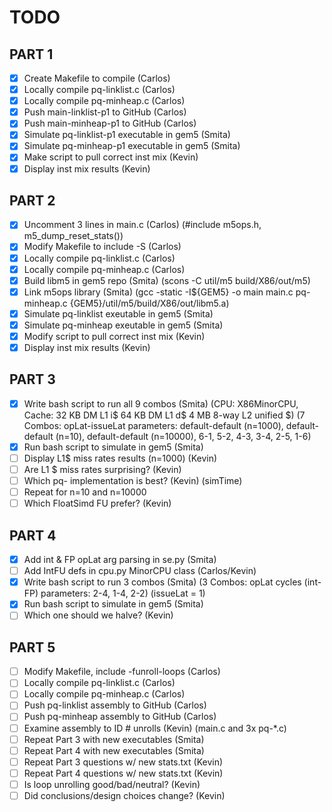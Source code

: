 # TODO

## PART 1

- [x] Create Makefile to compile 				(Carlos)
- [x] Locally compile pq-linklist.c 			(Carlos)
- [x] Locally compile pq-minheap.c 				(Carlos)
- [x] Push main-linklist-p1 to GitHub 			(Carlos)
- [x] Push main-minheap-p1 to GitHub 			(Carlos)
- [x] Simulate pq-linklist-p1 executable in gem5 (Smita)
- [x] Simulate pq-minheap-p1 executable in gem5 	(Smita)
- [x] Make script to pull correct inst mix 		(Kevin)
- [x] Display inst mix results 					(Kevin)

## PART 2

- [x] Uncomment 3 lines in main.c 				(Carlos)
		(#include m5ops.h, m5_dump_reset_stats())
- [x] Modify Makefile to include -S 				(Carlos)
- [x] Locally compile pq-linklist.c 			(Carlos)
- [x] Locally compile pq-minheap.c 				(Carlos)
- [x] Build libm5 in gem5 repo					(Smita)
		(scons -C util/m5 build/X86/out/m5)
- [x] Link m5ops library						(Smita)
		(gcc -static -I${GEM5} -o main main.c pq-minheap.c {GEM5}/util/m5/build/X86/out/libm5.a)
- [x] Simulate pq-linklist exeutable in gem5	(Smita)
- [x] Simulate pq-minheap exeutable in gem5		(Smita)
- [x] Modify script to pull correct inst mix	(Kevin)
- [x] Display inst mix results					(Kevin)

## PART 3

- [x] Write bash script to run all 9 combos		(Smita)
		(CPU: X86MinorCPU, Cache: 32 KB DM L1 i$ 64 KB DM L1 d$ 4 MB 8-way L2 unified $)
		(7 Combos: opLat-issueLat parameters: default-default (n=1000), default-default (n=10), default-default (n=10000), 6-1, 5-2, 4-3, 3-4, 2-5, 1-6)
- [x] Run bash script to simulate in gem5		(Smita)
- [ ] Display L1$ miss rates results (n=1000)	(Kevin)
- [ ] Are L1 $ miss rates surprising?			(Kevin)
- [ ] Which pq- implementation is best?			(Kevin)
		(simTime)
- [ ] Repeat for n=10 and n=10000
- [ ] Which FloatSimd FU prefer?				(Kevin)

## PART 4

- [x] Add int & FP opLat arg parsing in se.py	(Smita)
- [ ] Add IntFU defs in cpu.py MinorCPU class 	(Carlos/Kevin)
- [x] Write bash script to run 3 combos			(Smita)
		(3 Combos: opLat cycles (int-FP) parameters: 2-4, 1-4, 2-2)
		(issueLat = 1)
- [x] Run bash script to simulate in gem5		(Smita)
- [ ] Which one should we halve?				(Kevin)

## PART 5

- [ ] Modify Makefile, include -funroll-loops	(Carlos)
- [ ] Locally compile pq-linklist.c 			(Carlos)
- [ ] Locally compile pq-minheap.c 				(Carlos)
- [ ] Push pq-linklist assembly to GitHub 		(Carlos)
- [ ] Push pq-minheap assembly to GitHub 		(Carlos)
- [ ] Examine assembly to ID # unrolls			(Kevin)
		(main.c and 3x pq-*.c)
- [ ] Repeat Part 3 with new executables		(Smita)
- [ ] Repeat Part 4 with new executables		(Smita)
- [ ] Repeat Part 3 questions w/ new stats.txt	(Kevin)
- [ ] Repeat Part 4 questions w/ new stats.txt	(Kevin)
- [ ] Is loop unrolling good/bad/neutral?		(Kevin)
- [ ] Did conclusions/design choices change?	(Kevin)